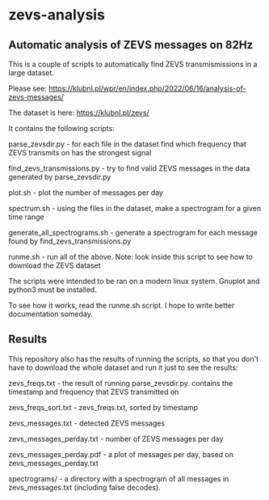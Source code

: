# zevs-analysis
## Automatic analysis of ZEVS messages on 82Hz

This is a couple of scripts to automatically find ZEVS transmismissions in 
a large dataset.

Please see: https://klubnl.pl/wpr/en/index.php/2022/06/16/analysis-of-zevs-messages/

The dataset is here: https://klubnl.pl/zevs/


It contains the following scripts:

parse_zevsdir.py - for each file in the dataset find which frequency that ZEVS transmits on has the strongest signal

find_zevs_transmissions.py - try to find valid ZEVS messages in the data generated by parse_zevsdir.py

plot.sh - plot the number of messages per day

spectrum.sh - using the files in the dataset, make a spectrogram for a given time range

generate_all_spectrograms.sh - generate a spectrogram for each message found by find_zevs_transmissions.py

runme.sh - run all of the above. Note: look inside this script to see how to download the ZEVS dataset


The scripts were intended to be ran on a modern linux system. Gnuplot and python3 must be installed.

To see how it works, read the runme.sh script. I hope to write better documentation someday.

## Results

This repository also has the results of running the scripts, so that you don't have 
to download the whole dataset and run it just to see the results:

zevs_freqs.txt - the result of running parse_zevsdir.py. contains the timestamp and frequency that ZEVS transmitted on

zevs_freqs_sort.txt - zevs_freqs.txt, sorted by timestamp

zevs_messages.txt - detected ZEVS messages

zevs_messages_perday.txt - number of ZEVS messages per day

zevs_messages_perday.pdf - a plot of messages per day, based on zevs_messages_perday.txt

spectrograms/ - a directory with a spectrogram of all messages in zevs_messages.txt (including false decodes).




